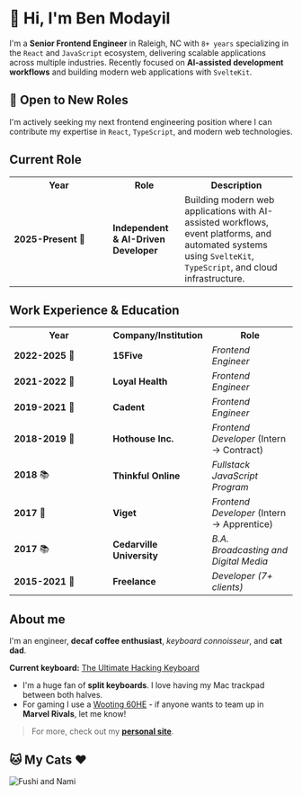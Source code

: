 # 👋 Hi, I'm Ben Modayil

I'm a **Senior Frontend Engineer** in Raleigh, NC with `8+ years` specializing in the `React` and `JavaScript` ecosystem, delivering scalable applications across multiple industries. Recently focused on **AI-assisted development workflows** and building modern web applications with `SvelteKit`.

## 🚀 Open to New Roles

I'm actively seeking my next frontend engineering position where I can contribute my expertise in `React`, `TypeScript`, and modern web technologies.

## Current Role

<table>
  <tr>
    <th width="160px">Year</th>
    <th>Role</th>
    <th>Description</th>
  </tr>
  <tr>
    <td><strong>2025-Present</strong> 🚀</td>
    <td><strong>Independent & AI-Driven Developer</strong></td>
    <td>Building modern web applications with AI-assisted workflows, event platforms, and automated systems using <code>SvelteKit</code>, <code>TypeScript</code>, and cloud infrastructure.</td>
  </tr>
</table>

## Work Experience & Education

<table>
  <tr>
    <th width="160px">Year</th>
    <th>Company/Institution</th>
    <th>Role</th>
  </tr>
  <tr>
    <td><strong>2022-2025</strong> 🚀</td>
    <td><strong>15Five</strong></td>
    <td><em>Frontend Engineer</em></td>
  </tr>
  <tr>
    <td><strong>2021-2022</strong> 🚀</td>
    <td><strong>Loyal Health</strong></td>
    <td><em>Frontend Engineer</em></td>
  </tr>
  <tr>
    <td><strong>2019-2021</strong> 🚀</td>
    <td><strong>Cadent</strong></td>
    <td><em>Frontend Engineer</em></td>
  </tr>
  <tr>
    <td><strong>2018-2019</strong> 🚀</td>
    <td><strong>Hothouse Inc.</strong></td>
    <td><em>Frontend Developer</em> (Intern → Contract)</td>
  </tr>
  <tr>
    <td><strong>2018</strong> 📚</td>
    <td><strong>Thinkful Online</strong></td>
    <td><em>Fullstack JavaScript Program</em></td>
  </tr>
  <tr>
    <td><strong>2017</strong> 🚀</td>
    <td><strong>Viget</strong></td>
    <td><em>Frontend Developer</em> (Intern → Apprentice)</td>
  </tr>
  <tr>
    <td><strong>2017</strong> 📚</td>
    <td><strong>Cedarville University</strong></td>
    <td><em>B.A. Broadcasting and Digital Media</em></td>
  </tr>
  <tr>
    <td><strong>2015-2021</strong> 🚀</td>
    <td><strong>Freelance</strong></td>
    <td><em>Developer (7+ clients)</em></td>
  </tr>
</table>

## About me

I'm an engineer, **decaf coffee enthusiast**, *keyboard connoisseur*, and **cat dad**.

**Current keyboard:** [The Ultimate Hacking Keyboard](https://ultimatehackingkeyboard.com)

- I'm a huge fan of **split keyboards**. I love having my Mac trackpad between both halves.
- For gaming I use a [Wooting 60HE](https://wooting.io/wooting-60he) - if anyone wants to team up in **Marvel Rivals**, let me know!

<!-- **Recent Projects:**
- AI-first development venture with SvelteKit 5 and Drizzle ORM
- Production event platform: [Triangle Area Events](https://thetrianglearea.events)
- Automated web scraping and monitoring systems -->

> For more, check out my [**personal site**](https://modayil.me).

## 🐱 My Cats ❤️

![Fushi and Nami](https://github.com/user-attachments/assets/68c52fe0-0695-495f-bfaa-4522c5ce6f76)
